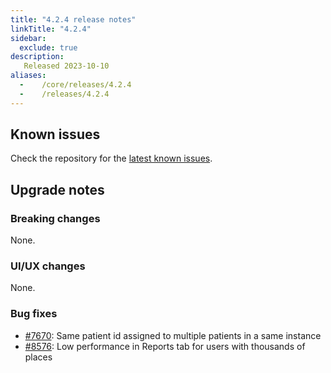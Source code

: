 ```yaml
---
title: "4.2.4 release notes"
linkTitle: "4.2.4"
sidebar:
  exclude: true
description:
   Released 2023-10-10
aliases:
  -    /core/releases/4.2.4
  -    /releases/4.2.4
---
```


## Known issues

Check the repository for the [latest known issues](https://github.com/medic/cht-core/issues?q=is%3Aissue+label%3A%22Affects%3A+4.2.4%22).

## Upgrade notes

### Breaking changes

None.

### UI/UX changes

None.

### Bug fixes

- [#7670](https://github.com/medic/cht-core/issues/7670): Same patient id assigned to multiple patients in a same instance
- [#8576](https://github.com/medic/cht-core/issues/8576): Low performance in Reports tab for users with thousands of places
